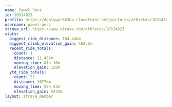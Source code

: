 ```yaml
---
name: Paweł Perz
id: 18314823
profile: https://dgalywyr863hv.cloudfront.net/pictures/athletes/18314823/5244308/1/large.jpg
username: pawel-perz
strava_url: https://www.strava.com/athletes/18314823
stats:
  biggest_ride_distance: 104.44km
  biggest_climb_elevation_gain: 462.6m
  recent_ride_totals:
    count: 1
    distance: 21.43km
    moving_time: 01h 16m
    elevation_gain: 128m
  ytd_ride_totals:
    count: 53
    distance: 1077km
    moving_time: 59h 53m
    elevation_gain: 5432m
layout: strava_member
--- 
```

